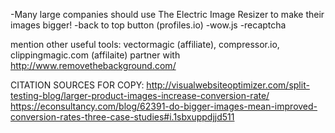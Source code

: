 -Many large companies should use The Electric Image Resizer to make their images bigger!
-back to top button (profiles.io)
-wow.js
-recaptcha


mention other useful tools: vectormagic (affiliate), compressor.io, clippingmagic.com (affilaite)
partner with http://www.removethebackground.com/
 


CITATION SOURCES FOR COPY:
http://visualwebsiteoptimizer.com/split-testing-blog/larger-product-images-increase-conversion-rate/
https://econsultancy.com/blog/62391-do-bigger-images-mean-improved-conversion-rates-three-case-studies#i.1sbxuppdjjd511